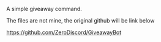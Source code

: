 A simple giveaway command.

The files are not mine, the original github will be link below

https://github.com/ZeroDiscord/GiveawayBot
